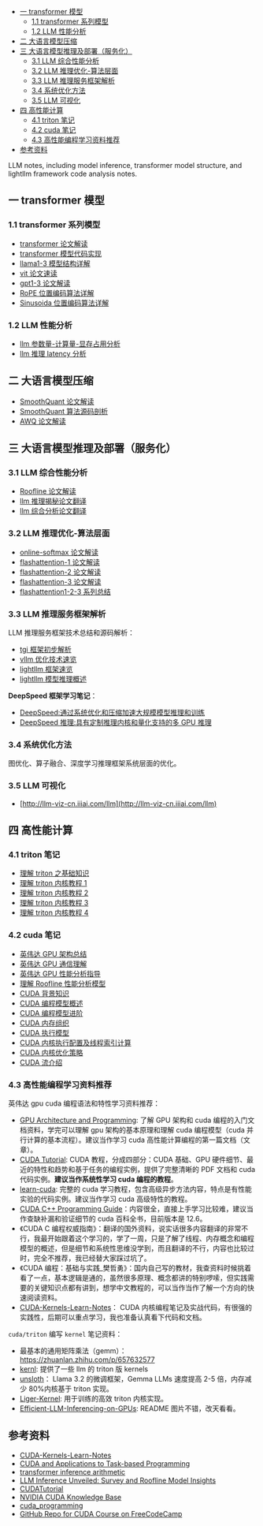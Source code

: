- [一 transformer 模型](#一-transformer-模型)
  - [1.1 transformer 系列模型](#11-transformer-系列模型)
  - [1.2 LLM 性能分析](#12-llm-性能分析)
- [二 大语言模型压缩](#二-大语言模型压缩)
- [三 大语言模型推理及部署（服务化）](#三-大语言模型推理及部署服务化)
  - [3.1 LLM 综合性能分析](#31-llm-综合性能分析)
  - [3.2 LLM 推理优化-算法层面](#32-llm-推理优化-算法层面)
  - [3.3 LLM 推理服务框架解析](#33-llm-推理服务框架解析)
  - [3.4 系统优化方法](#34-系统优化方法)
  - [3.5 LLM 可视化](#35-llm-可视化)
- [四 高性能计算](#四-高性能计算)
  - [4.1 triton 笔记](#41-triton-笔记)
  - [4.2 cuda 笔记](#42-cuda-笔记)
  - [4.3 高性能编程学习资料推荐](#43-高性能编程学习资料推荐)
- [参考资料](#参考资料)

LLM notes, including model inference, transformer model structure, and lightllm framework code analysis notes.

## 一 transformer 模型

### 1.1 transformer 系列模型

- [transformer 论文解读](./1-transformer_model/transformer论文解读.md)
- [transformer 模型代码实现](./1-transformer_model/transformer模型结构详解及实现.md)
- [llama1-3 模型结构详解](./1-transformer_model/llama1-3模型结构详解.md)
- [vit 论文速读](./1-transformer_model/vit论文速读.md)
- [gpt1-3 论文解读](./1-transformer_model/gpt1-3论文解读.md)
- [RoPE 位置编码算法详解](./1-transformer_model/RoPE位置编码算法详解.md)
- [Sinusoida 位置编码算法详解](./1-transformer_model/Sinusoida位置编码详解.md)

### 1.2 LLM 性能分析

- [llm 参数量-计算量-显存占用分析](./1-transformer_model/llm参数量-计算量-显存占用分析.md)
- [llm 推理 latency 分析](1-transformer_model/llm推理latency分析.md)

## 二 大语言模型压缩

- [SmoothQuant 论文解读](./2-llm_compression/SmoothQuant论文解读.md)
- [SmoothQuant 算法源码剖析](./2-llm_compression/SmoothQuant源码剖析.md)
- [AWQ 论文解读](./2-llm_compression/SmoothQuant论文解读.md)

## 三 大语言模型推理及部署（服务化）

### 3.1 LLM 综合性能分析

- [Roofline 论文解读](./3-llm_infer_deploy/Roofline论文解读.md)
- [llm 推理揭秘论文翻译](3-llm_infer_deploy/llm推理揭秘论文翻译.md)
- [llm 综合分析论文翻译](3-llm_infer_deploy/llm综合分析论文翻译.md)

### 3.2 LLM 推理优化-算法层面

- [online-softmax 论文解读](./3-llm_infer_deploy/fast_algorithm/online-softmax论文解读.md)
- [flashattention-1 论文解读](./3-llm_infer_deploy/fast_algorithm/flashattention-1论文解读.md)
- [flashattention-2 论文解读](./3-llm_infer_deploy/fast_algorithm/flashattention-2论文解读.md)
- [flashattention-3 论文解读](./3-llm_infer_deploy/fast_algorithm/flashattention-3论文解读.md)
- [flashattention1-2-3 系列总结](./3-llm_infer_deploy/fast_algorithm/flashattention1-2-3系列总结.md)

### 3.3 LLM 推理服务框架解析

LLM 推理服务框架技术总结和源码解析：

- [tgi 框架初步解析](./3-llm_infer_deploy/deepspeed_note/tgi框架解析.md)
- [vllm 优化技术速览](./3-llm_infer_deploy/lightllm_analysis/vllm优化技术速览.md)
- [lightllm 框架速览](./3-llm_infer_deploy/lightllm_analysis/lightllm框架速览.md)
- [lightllm 模型推理概述](./3-llm_infer_deploy/lightllm_analysis/lightllm模型推理概述.md)

**DeepSpeed 框架学习笔记**：

- [DeepSpeed:通过系统优化和压缩加速大规模模型推理和训练](./3-llm_infer_deploy/deepspeed_note/deepspeed-通过系统优化和压缩加速大规模模型推理和训练.md)
- [DeepSpeed 推理:具有定制推理内核和量化支持的多 GPU 推理](./3-llm_infer_deploy/deepspeed_note/deepspeed推理-具有定制推理内核和量化支持的多GPU推理.md)

### 3.4 系统优化方法

图优化、算子融合、深度学习推理框架系统层面的优化。

### 3.5 LLM 可视化

- [http://llm-viz-cn.iiiai.com/llm](http://llm-viz-cn.iiiai.com/llm)

## 四 高性能计算

### 4.1 triton 笔记

- [理解 triton 之基础知识](./4-hpc_basic/理解triton之基础知识.md)
- [理解 triton 内核教程 1](./4-hpc_basic/理解triton内核教程1.md)
- [理解 triton 内核教程 2](./4-hpc_basic/理解triton内核教程2.md)
- [理解 triton 内核教程 3](./4-hpc_basic/理解triton内核教程3.md)
- [理解 triton 内核教程 4](./4-hpc_basic/理解triton内核教程4.md)

### 4.2 cuda 笔记

- [英伟达 GPU 架构总结](./4-hpc_basic/英伟达GPU架构总结.md)
- [英伟达 GPU 通信理解](./4-hpc_basic/英伟达GPU通信理解.md)
- [英伟达 GPU 性能分析指导](./4-hpc_basic/英伟达GPU性能分析指导.md)
- [理解 Roofline 性能分析模型](./4-hpc_basic/深入理解Roofline模型.md)
- [CUDA 背景知识](./4-hpc_basic/CUDA背景知识.md)
- [CUDA 编程模型概述](./4-hpc_basic/CUDA编程模型概述.md)
- [CUDA 编程模型进阶](./4-hpc_basic/CUDA编程模型进阶.md)
- [CUDA 内存组织](./4-hpc_basic/CUDA内存组织.md)
- [CUDA 执行模型](./4-hpc_basic/CUDA执行模型.md)
- [CUDA 内核执行配置及线程索引计算](./4-hpc_basic/CUDA内核执行配置及线程索引计算.md)
- [CUDA 内核优化策略](./4-hpc_basic/CUDA内核优化策略.md)
- [CUDA 流介绍](./4-hpc_basic/CUDA流介绍.md)

### 4.3 高性能编程学习资料推荐

英伟达 gpu cuda 编程语法和特性学习资料推荐：

- [GPU Architecture and Programming](https://homepages.laas.fr/adoncesc/FILS/GPU.pdf): 了解 GPU 架构和 cuda 编程的入门文档资料，学完可以理解 gpu 架构的基本原理和理解 cuda 编程模型（cuda 并行计算的基本流程）。建议当作学习 cuda 高性能计算编程的第一篇文档（文章）。
- [CUDA Tutorial](https://cuda-tutorial.github.io/): CUDA 教程，分成四部分：CUDA 基础、GPU 硬件细节、最近的特性和趋势和基于任务的编程实例，提供了完整清晰的 PDF 文档和 cuda 代码实例。**建议当作系统性学习 cuda 编程的教程**。
- [learn-cuda](https://github.com/rshipley160/learn-cuda?tab=readme-ov-file): 完整的 cuda 学习教程，包含高级异步方法内容，特点是有性能实验的代码实例。建议当作学习 cuda 高级特性的教程。
- [CUDA C++ Programming Guide](https://docs.nvidia.com/cuda/pdf/CUDA_C_Programming_Guide.pdf)：内容很全，直接上手学习比较难，建议当作查缺补漏和验证细节的 cuda 百科全书，目前版本是 12.6。
- 《CUDA C 编程权威指南》：翻译的国外资料，说实话很多内容翻译的非常不行，我最开始跟着这个学习的，学了一周，只是了解了线程、内存概念和编程模型的概述，但是细节和系统性思维没学到，而且翻译的不行，内容也比较过时，完全不推荐，我已经替大家踩过坑了。
- 《CUDA 编程：基础与实践\_樊哲勇》：国内自己写的教材，我查资料时候挑着看了一点，基本逻辑是通的，虽然很多原理、概念都讲的特别啰嗦，但实践需要的关键知识点都有讲到，想学中文教程的，可以当作当作了解一个方向的快速阅读资料。
- [CUDA-Kernels-Learn-Notes](https://github.com/DefTruth/CUDA-Learn-Notes/tree/main)： CUDA 内核编程笔记及实战代码，有很强的实践性，后期可以重点学习，我也准备认真看下代码和文档。

`cuda/triton` 编写 `kernel` 笔记资料：

- 最基本的通用矩阵乘法（gemm）：https://zhuanlan.zhihu.com/p/657632577
- [kernl](https://github.com/ELS-RD/kernl/tree/main): 提供了一些 llm 的 triton 版 kernels
- [unsloth](https://github.com/unslothai/unsloth/tree/main)： Llama 3.2 的微调框架，Gemma LLMs 速度提高 2-5 倍，内存减少 80%内核基于 triton 实现。
- [Liger-Kernel](https://github.com/linkedin/Liger-Kernel/tree/main): 用于训练的高效 triton 内核实现。
- [Efficient-LLM-Inferencing-on-GPUs](https://github.com/yinuotxie/Efficient-LLM-Inferencing-on-GPUs/tree/main): README 图片不错，改天看看。

## 参考资料

- [CUDA-Kernels-Learn-Notes](https://github.com/DefTruth/CUDA-Learn-Notes/tree/main)
- [CUDA and Applications to Task-based Programming](https://cuda-tutorial.github.io/)
- [transformer inference arithmetic](https://kipp.ly/transformer-inference-arithmetic/)
- [LLM Inference Unveiled: Survey and Roofline Model Insights](https://arxiv.org/pdf/2402.16363)
- [CUDATutorial](https://github.com/RussWong/CUDATutorial/tree/main)
- [NVIDIA CUDA Knowledge Base](https://github.com/rshipley160/learn-cuda/wiki)
- [cuda_programming](https://github.com/CoffeeBeforeArch/cuda_programming/tree/master)
- [GitHub Repo for CUDA Course on FreeCodeCamp](https://github.com/Infatoshi/cuda-course/tree/master)
